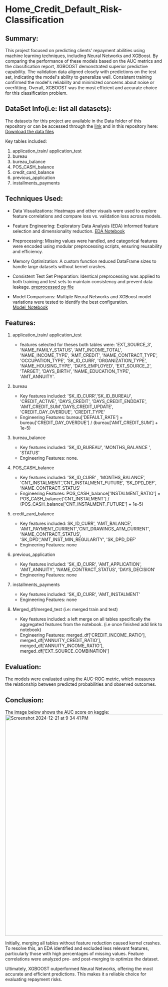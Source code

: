 # Home_Credit_Default_Risk-Classification


## Summary:
This project focused on predicting clients' repayment abilities using machine learning techniques, including Neural Networks and XGBoost. By comparing the performance of these models based on the AUC metrics and the classification report, XGBOOST demonstrated superior predictive capability. The validation data aligned closely with predictions on the test set, indicating the model's ability to generalize well. Consistent training  confirmed the model's reliability and minimized concerns about noise or overfitting. Overall, XGBOOST was the most efficient and accurate choice for this classification problem.


## DataSet Info(i.e: list all datasets):

The datasets for this project are available in the Data folder of this repository or can be accessed through the [link](https://www.kaggle.com/competitions/home-credit-default-risk/data) and in this repository here: [Download the data files](https://drive.google.com/drive/folders/1ZqFZP5VKpqYrKUJ4s1B3fvJL3aaKQF5H?usp=sharing)

Key tables included:

1. application_train/ application_test
2. bureau
3. bureau_balance
4. POS_CASH_balance
5. credit_card_balance
6. previous_application
7. installments_payments


## Techniques Used:

- Data Visualizations: Heatmaps and other visuals were used to explore feature correlations and compare loss vs. validation loss across models.
- Feature Engineering: Exploratory Data Analysis (EDA) informed feature selection and dimensionality reduction.
[EDA Notebook](HomeCredit_EDA_class.ipynb)

- Preprocessing: Missing values were handled, and categorical features were encoded using modular preprocessing scripts, ensuring reusability and efficiency.
- Memory Optimization: A custom function reduced DataFrame sizes to handle large datasets without kernel crashes.
- Consistent Test Set Preparation: Identical preprocessing was applied to both training and test sets to maintain consistency and prevent data leakage.
[preprocessed py file](preprocessed_DataClass.py)

- Model Comparisons: Multiple Neural Networks and XGBoost model variations were tested to identify the best configuration. 
[Model_Notebook](Home-Credit-XGB-Main.ipynb)


## Features:

1. application_train/ application_test 
    - features selected for theses both tables were: 
    'EXT_SOURCE_3', 'NAME_FAMILY_STATUS', 'AMT_INCOME_TOTAL',   'NAME_INCOME_TYPE', 'AMT_CREDIT', 'NAME_CONTRACT_TYPE',   
    'OCCUPATION_TYPE', 'SK_ID_CURR', 'ORGANIZATION_TYPE',     'NAME_HOUSING_TYPE', 'DAYS_EMPLOYED', 'EXT_SOURCE_2',         'TARGET', 'DAYS_BIRTH', 'NAME_EDUCATION_TYPE', 'AMT_ANNUITY'.          

2. bureau 
    - Key features included: 'SK_ID_CURR','SK_ID_BUREAU', 'CREDIT_ACTIVE', 'DAYS_CREDIT', 'DAYS_CREDIT_ENDDATE', 'AMT_CREDIT_SUM','DAYS_CREDIT_UPDATE', 'CREDIT_DAY_OVERDUE', 'CREDIT_TYPE'
    - Engineering Features: bureau['DEFAULT_RATE'] = bureau['CREDIT_DAY_OVERDUE'] / (bureau['AMT_CREDIT_SUM'] + 1e-5)

3. bureau_balance 
    - Key features included: 'SK_ID_BUREAU', 'MONTHS_BALANCE ', 'STATUS'
    - Engineering Features: none.

4. POS_CASH_balance 
    - Key features included: 'SK_ID_CURR' , 'MONTHS_BALANCE', 'CNT_INSTALMENT','CNT_INSTALMENT_FUTURE', 'SK_DPD_DEF', 'NAME_CONTRACT_STATUS'
    - Engineering Features: POS_CASH_balance['INSTALMENT_RATIO'] = POS_CASH_balance['CNT_INSTALMENT'] / (POS_CASH_balance['CNT_INSTALMENT_FUTURE'] + 1e-5)

5. credit_card_balance
    - Key features included: SK_ID_CURR', 'AMT_BALANCE', 'AMT_PAYMENT_CURRENT','CNT_DRAWINGS_ATM_CURRENT', 'NAME_CONTRACT_STATUS', 'SK_DPD','AMT_INST_MIN_REGULARITY', 'SK_DPD_DEF'
    - Engineering Features: none

6. previous_application
    - Key features included: 'SK_ID_CURR', 'AMT_APPLICATION', 'AMT_ANNUITY', 'NAME_CONTRACT_STATUS', 'DAYS_DECISION'
    - Engineering Features: none

7. installments_payments
    - Key features included: 'SK_ID_CURR', 'AMT_INSTALMENT'
    - Engineering Features: none

8. Merged_df/merged_test (i.e: merged train and test)
    - Key features included: a left merge on all tables specifically the aggregated features from the notebook. (i.e once finished add link to notebook)
    - Engineering Features: merged_df['CREDIT_INCOME_RATIO'], 
    merged_df['ANNUITY_CREDIT_RATIO'], merged_df['ANNUITY_INCOME_RATIO'],
    merged_df['EXT_SOURCE_COMBINATION']


## Evaluation:

The models were evaluated using the AUC-ROC metric, which measures the relationship between predicted probabilities and observed outcomes.


## Conclusion:

The image below shows the AUC score on kaggle:
<img width="706" alt="Screenshot 2024-12-21 at 9 34 41 PM" src="https://github.com/user-attachments/assets/5d475f28-4023-4f43-af09-5e97f51b08b1" />


Initially, merging all tables without feature reduction caused kernel crashes. To resolve this, an EDA identified and excluded less relevant features, particularly those with high percentages of missing values. Feature correlations were analyzed pre- and post-merging to optimize the dataset.

Ultimately, XGBOOST outperformed Neural Networks, offering the most accurate and efficient predictions. This makes it a reliable choice for evaluating repayment risks.

